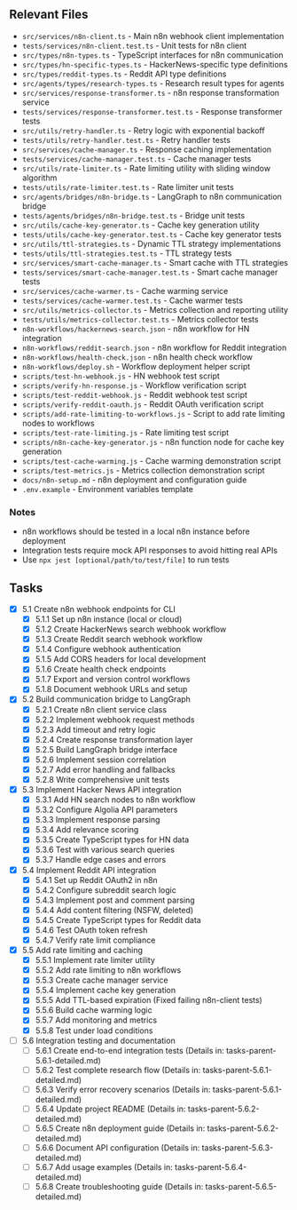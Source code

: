 ## Relevant Files

- `src/services/n8n-client.ts` - Main n8n webhook client implementation
- `tests/services/n8n-client.test.ts` - Unit tests for n8n client
- `src/types/n8n-types.ts` - TypeScript interfaces for n8n communication
- `src/types/hn-specific-types.ts` - HackerNews-specific type definitions
- `src/types/reddit-types.ts` - Reddit API type definitions
- `src/agents/types/research-types.ts` - Research result types for agents
- `src/services/response-transformer.ts` - n8n response transformation service
- `tests/services/response-transformer.test.ts` - Response transformer tests
- `src/utils/retry-handler.ts` - Retry logic with exponential backoff
- `tests/utils/retry-handler.test.ts` - Retry handler tests
- `src/services/cache-manager.ts` - Response caching implementation
- `tests/services/cache-manager.test.ts` - Cache manager tests
- `src/utils/rate-limiter.ts` - Rate limiting utility with sliding window algorithm
- `tests/utils/rate-limiter.test.ts` - Rate limiter unit tests
- `src/agents/bridges/n8n-bridge.ts` - LangGraph to n8n communication bridge
- `tests/agents/bridges/n8n-bridge.test.ts` - Bridge unit tests
- `src/utils/cache-key-generator.ts` - Cache key generation utility
- `tests/utils/cache-key-generator.test.ts` - Cache key generator tests
- `src/utils/ttl-strategies.ts` - Dynamic TTL strategy implementations
- `tests/utils/ttl-strategies.test.ts` - TTL strategy tests
- `src/services/smart-cache-manager.ts` - Smart cache with TTL strategies
- `tests/services/smart-cache-manager.test.ts` - Smart cache manager tests
- `src/services/cache-warmer.ts` - Cache warming service
- `tests/services/cache-warmer.test.ts` - Cache warmer tests
- `src/utils/metrics-collector.ts` - Metrics collection and reporting utility
- `tests/utils/metrics-collector.test.ts` - Metrics collector tests
- `n8n-workflows/hackernews-search.json` - n8n workflow for HN integration
- `n8n-workflows/reddit-search.json` - n8n workflow for Reddit integration
- `n8n-workflows/health-check.json` - n8n health check workflow
- `n8n-workflows/deploy.sh` - Workflow deployment helper script
- `scripts/test-hn-webhook.js` - HN webhook test script
- `scripts/verify-hn-response.js` - Workflow verification script
- `scripts/test-reddit-webhook.js` - Reddit webhook test script
- `scripts/verify-reddit-oauth.js` - Reddit OAuth verification script
- `scripts/add-rate-limiting-to-workflows.js` - Script to add rate limiting nodes to workflows
- `scripts/test-rate-limiting.js` - Rate limiting test script
- `scripts/n8n-cache-key-generator.js` - n8n function node for cache key generation
- `scripts/test-cache-warming.js` - Cache warming demonstration script
- `scripts/test-metrics.js` - Metrics collection demonstration script
- `docs/n8n-setup.md` - n8n deployment and configuration guide
- `.env.example` - Environment variables template

### Notes

- n8n workflows should be tested in a local n8n instance before deployment
- Integration tests require mock API responses to avoid hitting real APIs
- Use `npx jest [optional/path/to/test/file]` to run tests

## Tasks

- [x] 5.1 Create n8n webhook endpoints for CLI
  - [x] 5.1.1 Set up n8n instance (local or cloud)
  - [x] 5.1.2 Create HackerNews search webhook workflow
  - [x] 5.1.3 Create Reddit search webhook workflow
  - [x] 5.1.4 Configure webhook authentication
  - [x] 5.1.5 Add CORS headers for local development
  - [x] 5.1.6 Create health check endpoints
  - [x] 5.1.7 Export and version control workflows
  - [x] 5.1.8 Document webhook URLs and setup

- [x] 5.2 Build communication bridge to LangGraph
  - [x] 5.2.1 Create n8n client service class
  - [x] 5.2.2 Implement webhook request methods
  - [x] 5.2.3 Add timeout and retry logic
  - [x] 5.2.4 Create response transformation layer
  - [x] 5.2.5 Build LangGraph bridge interface
  - [x] 5.2.6 Implement session correlation
  - [x] 5.2.7 Add error handling and fallbacks
  - [x] 5.2.8 Write comprehensive unit tests

- [x] 5.3 Implement Hacker News API integration
  - [x] 5.3.1 Add HN search nodes to n8n workflow
  - [x] 5.3.2 Configure Algolia API parameters
  - [x] 5.3.3 Implement response parsing
  - [x] 5.3.4 Add relevance scoring
  - [x] 5.3.5 Create TypeScript types for HN data
  - [x] 5.3.6 Test with various search queries
  - [x] 5.3.7 Handle edge cases and errors

- [x] 5.4 Implement Reddit API integration
  - [x] 5.4.1 Set up Reddit OAuth2 in n8n
  - [x] 5.4.2 Configure subreddit search logic
  - [x] 5.4.3 Implement post and comment parsing
  - [x] 5.4.4 Add content filtering (NSFW, deleted)
  - [x] 5.4.5 Create TypeScript types for Reddit data
  - [x] 5.4.6 Test OAuth token refresh
  - [x] 5.4.7 Verify rate limit compliance

- [x] 5.5 Add rate limiting and caching
  - [x] 5.5.1 Implement rate limiter utility
  - [x] 5.5.2 Add rate limiting to n8n workflows
  - [x] 5.5.3 Create cache manager service
  - [x] 5.5.4 Implement cache key generation
  - [x] 5.5.5 Add TTL-based expiration (Fixed failing n8n-client tests)
  - [x] 5.5.6 Build cache warming logic
  - [x] 5.5.7 Add monitoring and metrics
  - [x] 5.5.8 Test under load conditions

- [ ] 5.6 Integration testing and documentation
  - [ ] 5.6.1 Create end-to-end integration tests (Details in: tasks-parent-5.6.1-detailed.md)
  - [ ] 5.6.2 Test complete research flow (Details in: tasks-parent-5.6.1-detailed.md)
  - [ ] 5.6.3 Verify error recovery scenarios (Details in: tasks-parent-5.6.1-detailed.md)
  - [ ] 5.6.4 Update project README (Details in: tasks-parent-5.6.2-detailed.md)
  - [ ] 5.6.5 Create n8n deployment guide (Details in: tasks-parent-5.6.2-detailed.md)
  - [ ] 5.6.6 Document API configuration (Details in: tasks-parent-5.6.3-detailed.md)
  - [ ] 5.6.7 Add usage examples (Details in: tasks-parent-5.6.4-detailed.md)
  - [ ] 5.6.8 Create troubleshooting guide (Details in: tasks-parent-5.6.5-detailed.md) 